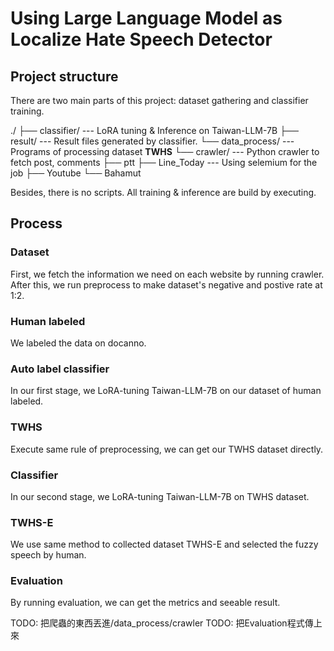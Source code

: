 # Using Large Language Model as Localize Hate Speech Detector

## Project structure
There are two main parts of this project: dataset gathering and classifier training.

./
├── classifier/         --- LoRA tuning & Inference on Taiwan-LLM-7B 
├── result/             --- Result files generated by classifier.
└── data_process/       --- Programs of processing dataset **TWHS**
    └──  crawler/       --- Python crawler to fetch post, comments
        ├── ptt
        ├── Line_Today  --- Using selemium for the job
        ├── Youtube
        └── Bahamut

Besides, there is no scripts. All training & inference are build by executing.

## Process
### Dataset 
First, we fetch the information we need on each website by running crawler. 
After this, we run preprocess to make dataset's negative and postive rate at 1:2.
### Human labeled
We labeled the data on docanno.
### Auto label classifier
In our first stage, we LoRA-tuning Taiwan-LLM-7B on our dataset of human labeled.
### TWHS
Execute same rule of preprocessing, we can get our TWHS dataset directly.
### Classifier
In our second stage, we LoRA-tuning Taiwan-LLM-7B on TWHS dataset.
### TWHS-E
We use same method to collected dataset TWHS-E and selected the fuzzy speech by human.
### Evaluation
By running evaluation, we can get the metrics and seeable result.

TODO: 把爬蟲的東西丟進/data_process/crawler
TODO: 把Evaluation程式傳上來